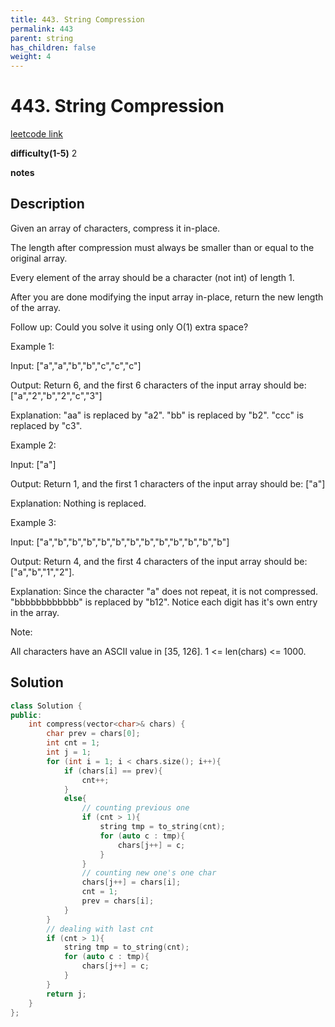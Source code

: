 ```yaml
---
title: 443. String Compression
permalink: 443
parent: string
has_children: false
weight: 4
---
```

# 443. String Compression
[leetcode link](https://leetcode.com/problems/string-compression/)

**difficulty(1-5)** 
2

**notes**   


## Description
Given an array of characters, compress it in-place.

The length after compression must always be smaller than or equal to the original array.

Every element of the array should be a character (not int) of length 1.

After you are done modifying the input array in-place, return the new length of the array.

 
Follow up:
Could you solve it using only O(1) extra space?

 
Example 1:

Input:
["a","a","b","b","c","c","c"]

Output:
Return 6, and the first 6 characters of the input array should be: ["a","2","b","2","c","3"]

Explanation:
"aa" is replaced by "a2". "bb" is replaced by "b2". "ccc" is replaced by "c3".
 

Example 2:

Input:
["a"]

Output:
Return 1, and the first 1 characters of the input array should be: ["a"]

Explanation:
Nothing is replaced.
 

Example 3:

Input:
["a","b","b","b","b","b","b","b","b","b","b","b","b"]

Output:
Return 4, and the first 4 characters of the input array should be: ["a","b","1","2"].

Explanation:
Since the character "a" does not repeat, it is not compressed. "bbbbbbbbbbbb" is replaced by "b12".
Notice each digit has it's own entry in the array.
 

Note:

All characters have an ASCII value in [35, 126].
1 <= len(chars) <= 1000.

## Solution

```c++
class Solution {
public:
    int compress(vector<char>& chars) {
        char prev = chars[0];
        int cnt = 1;
        int j = 1;
        for (int i = 1; i < chars.size(); i++){
            if (chars[i] == prev){
                cnt++;
            }
            else{
                // counting previous one
                if (cnt > 1){
                    string tmp = to_string(cnt);
                    for (auto c : tmp){
                        chars[j++] = c;
                    }
                }
                // counting new one's one char
                chars[j++] = chars[i];
                cnt = 1;
                prev = chars[i];
            }
        }
        // dealing with last cnt
        if (cnt > 1){
            string tmp = to_string(cnt);
            for (auto c : tmp){
                chars[j++] = c;
            }
        }
        return j;
    }
};
```


